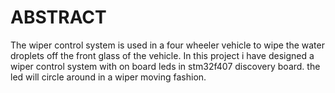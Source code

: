 # ABSTRACT
The wiper control system is used in a four wheeler vehicle to wipe the water droplets off the front glass of the vehicle. In this project i have designed a wiper control system with on board leds in stm32f407 discovery board. the led will circle around in a wiper moving fashion. 
